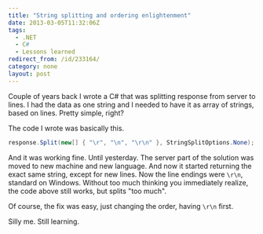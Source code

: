 ```yaml
---
title: "String splitting and ordering enlightenment"
date: 2013-03-05T11:32:06Z
tags:
  - .NET
  - C#
  - Lessons learned
redirect_from: /id/233164/
category: none
layout: post
---
```

Couple of years back I wrote a C# that was splitting response from server to lines. I had the data as one string and I needed to have it as array of strings, based on lines. Pretty simple, right?

<!-- excerpt -->

The code I wrote was basically this.

```csharp
response.Split(new[] { "\r", "\n", "\r\n" }, StringSplitOptions.None);
```

And it was working fine. Until yesterday. The server part of the solution was moved to new machine and new language. And now it started returning the exact same string, except for new lines. Now the line endings were `\r\n`, standard on Windows. Without too much thinking you immediately realize, the code above still works, but splits "too much".

Of course, the fix was easy, just changing the order, having `\r\n` first.

Silly me. Still learning.
